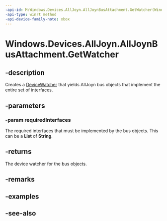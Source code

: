 ```yaml
---
-api-id: M:Windows.Devices.AllJoyn.AllJoynBusAttachment.GetWatcher(Windows.Foundation.Collections.IIterable{System.String})
-api-type: winrt method
-api-device-family-note: xbox
---
```


<!-- Method syntax
public Windows.Devices.Enumeration.DeviceWatcher GetWatcher(Windows.Foundation.Collections.IIterable<System.String> requiredInterfaces)
-->

# Windows.Devices.AllJoyn.AllJoynBusAttachment.GetWatcher

## -description
Creates a [DeviceWatcher](../windows.devices.enumeration/devicewatcher.md) that yields AllJoyn bus objects that implement the entire set of interfaces.

## -parameters
### -param requiredInterfaces
The required interfaces that must be implemented by the bus objects. This can be a **List** of **String**.

## -returns
The device watcher for the bus objects.

## -remarks

## -examples

## -see-also
